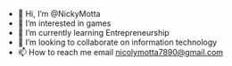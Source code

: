 - 👋 Hi, I’m @NickyMotta
- 👀 I’m interested in games
- 🌱 I’m currently learning Entrepreneurship
- 💞️ I’m looking to collaborate on information technology
- 📫 How to reach me email nicolymotta7890@gmail.com
